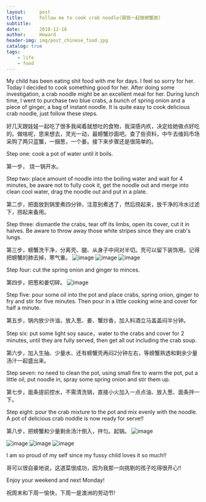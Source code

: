 ```yaml
---
layout:     post
title:      Follow me to cook crab noodle(跟我一起做螃蟹面)
subtitle:   
date:       2018-12-18
author:     Howard
header-img: img/post_chinese_food.jpg
catalog: true
tags:
    - life
    - food
---
```



My child has been eating shit food with me for days. I feel so sorry for her. Today I decided to cook something good for her.  After doing some investigation, a crab noodle might be an excellent meal for her. During lunch time, I went to purchase two blue crabs, a bunch of spring onion and a piece of ginger, a bag of instant noodle. It is quite easy to cook delicious crab noodle, just follow these steps.

好几天跟娃娃一起吃了很多我闻着就想吐的食物，我深感内疚，决定给她做点好吃的。做啥呢，思来想去，灵光一动，最螃蟹炒面吧。查了些资料，中午去维妈市场采购了两只蓝蟹，一捆葱，一个姜。接下来步骤还是很简单的。

Step one: cook a pot of water until it boils. 

第一步， 烧一锅开水。

Step two: place amount of noodle into the boiling water and wait for 4 minutes, be aware not to fully cook it, get the noodle out and merge into clean cool water, drag the noodle out and put in a plate.

第二步，把面放到锅里煮四分钟，注意别煮透了，然后捞起来，放干净的冷水过滤下，捞起来备用。

Step three: dismantle the crabs, tear off its limbs, open its cover, cut it in halves. Be aware to throw away those white stripes since they are crab's lungs.

第三步，螃蟹洗干净，分离壳、腿、从身子中间对半切。壳可以留下装饰用。记得把螃蟹的肺去掉，寒气重。
 ![image](https://img.esteem.ws/emhp9860fx.jpg)
 ![image](https://img.esteem.ws/vprnq0n9lo.jpg)
 ![image](https://img.esteem.ws/jfr599uhzt.jpg)

Step four:  cut the spring onion and ginger to minces.

第四步，把葱和姜切碎。
 ![image](https://img.esteem.ws/un0u16llqw.jpg)

Step five: pour some oil into the pot and place crabs, spring onion, ginger to  fry and stir for five minutes. Then pour in a little cooking wine and cover for half a minute.

第五步，锅内放少许油，放入葱、姜、蟹炒香，加入料酒立马盖盖闷半分钟。

Step six: put some light soy sauce，water  to the crabs and cover for 2 minutes, until they are fully served, then get all out including the crab soup.

第六步，加入生抽、少量水、还有螃蟹壳再闷2分钟左右，等螃蟹熟透和剩余少量汤汁一起盛出来。


Step seven: no need to clean the pot, using small fire to warm the pot, put a little oil, put noodle in, spray some spring onion and stir them up.

第七步，面条提前控水，不需清洗锅，直接小火加入一点点油、放入葱、面条拌一下。


Step eight: pour the crab mixture to the pot and mix evenly with the noodle. A pot of delicious crab noddle is now ready for serve!!


第八步，把螃蟹和少量剩余汤汁倒入，拌匀。起锅。
 ![image](https://img.esteem.ws/snipai9xjb.jpg)

 ![image](https://img.esteem.ws/4z1iha5xpb.jpg)
 ![image](https://img.esteem.ws/6e6e7eg8yr.jpg)
 ![image](https://img.esteem.ws/rd17sx0dq1.jpg)

I am so proud of my self since my fussy child loves it so much!!

哥可以很自豪地说，这道菜很成功，因为我那一向挑剔的孩子吃得很开心!!

Enjoy your weekend and next Monday!

祝周末和下周一愉快，下周一是澳洲的劳动节!
